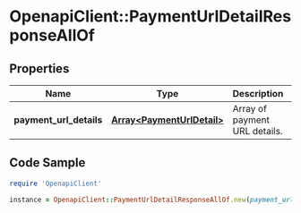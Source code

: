 # OpenapiClient::PaymentUrlDetailResponseAllOf

## Properties

Name | Type | Description | Notes
------------ | ------------- | ------------- | -------------
**payment_url_details** | [**Array&lt;PaymentUrlDetail&gt;**](PaymentUrlDetail.md) | Array of payment URL details. | [optional] 

## Code Sample

```ruby
require 'OpenapiClient'

instance = OpenapiClient::PaymentUrlDetailResponseAllOf.new(payment_url_details: null)
```


